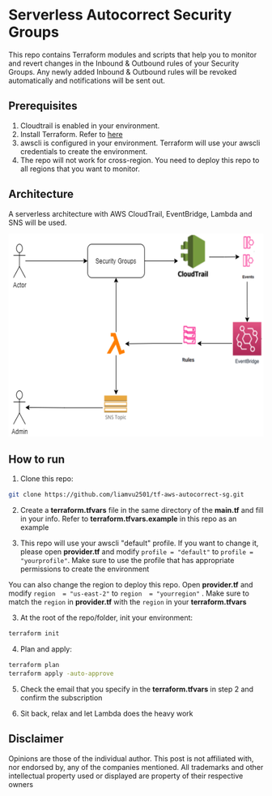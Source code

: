# Serverless Autocorrect Security Groups

This repo contains Terraform modules and scripts that help you to monitor and revert changes in the Inbound & Outbound rules of your Security Groups. Any newly added Inbound & Outbound rules will be revoked automatically and notifications will be sent out.

## Prerequisites

1. Cloudtrail is enabled in your environment.
2. Install Terraform. Refer to [here](https://www.terraform.io/downloads.html)
3. awscli is configured in your environment. Terraform will use your awscli credentials to create the environment.
4. The repo will not work for cross-region. You need to deploy this repo to all regions that you want to monitor. 


## Architecture

A serverless architecture with AWS CloudTrail, EventBridge, Lambda and SNS will be used.

<img src="https://github.com/liamvu2501/tf-aws-autocorrect-sg/blob/main/Architecture_Diagram.PNG" width="600" height="400" />


## How to run

1. Clone this repo:

```bash
git clone https://github.com/liamvu2501/tf-aws-autocorrect-sg.git
```

2. Create a **terraform.tfvars** file in the same directory of the **main.tf** and fill in your info. Refer to **terraform.tfvars.example** in this repo as an example


3. This repo will use your awscli "default" profile. If you want to change it, please open **provider.tf** and modify `profile = "default"` to `profile = "yourprofile"`. Make sure to use the profile that has appropriate permissions to create the environment

You can also change the region to deploy this repo. Open **provider.tf** and modify `region  = "us-east-2"` to `region  = "yourregion"` . Make sure to match the `region` in **provider.tf** with the `region` in your **terraform.tfvars**


3. At the root of the repo/folder, init your environment:

```bash
terraform init
```

4. Plan and apply:

```bash
terraform plan
terraform apply -auto-approve
```

5. Check the email that you specify in the **terraform.tfvars** in step 2 and confirm the subscription


6. Sit back, relax and let Lambda does the heavy work


## Disclaimer

Opinions are those of the individual author. This post is not affiliated with, nor endorsed by, any of the companies mentioned. All trademarks and other intellectual property used or displayed are property of their respective owners




